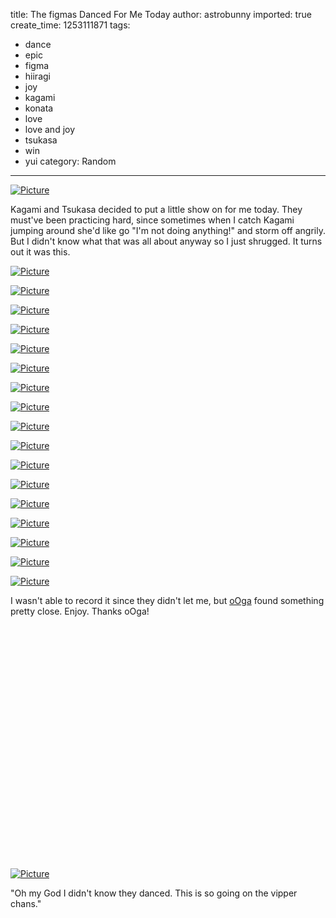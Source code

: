 title: The figmas Danced For Me Today
author: astrobunny
imported: true
create_time: 1253111871
tags:
- dance
- epic
- figma
- hiiragi
- joy
- kagami
- konata
- love
- love and joy
- tsukasa
- win
- yui
category: Random
---
 [![](wp-uploads/2009/09/wpid-100-7851-500x375.jpg "Picture")](/images/wp-uploads/2009/09/wpid-100-7851.jpg)  
  
Kagami and Tsukasa decided to put a little show on for me today. They must've been practicing hard, since sometimes when I catch Kagami jumping around she'd like go "I'm not doing anything!" and storm off angrily. But I didn't know what that was all about anyway so I just shrugged. It turns out it was this.  
<!--more-->  
 [![](wp-uploads/2009/09/wpid-100-7852-500x375.jpg "Picture")](/images/wp-uploads/2009/09/wpid-100-7852.jpg)  
  
 [![](wp-uploads/2009/09/wpid-100-7864-500x375.jpg "Picture")](/images/wp-uploads/2009/09/wpid-100-7864.jpg)  
  
 [![](wp-uploads/2009/09/wpid-100-7853-500x375.jpg "Picture")](/images/wp-uploads/2009/09/wpid-100-7853.jpg)  
  
 [![](wp-uploads/2009/09/wpid-100-7854-500x375.jpg "Picture")](/images/wp-uploads/2009/09/wpid-100-7854.jpg)  
  
 [![](wp-uploads/2009/09/wpid-100-7869-500x375.jpg "Picture")](/images/wp-uploads/2009/09/wpid-100-7869.jpg)  
  
 [![](wp-uploads/2009/09/wpid-100-7855-500x375.jpg "Picture")](/images/wp-uploads/2009/09/wpid-100-7855.jpg)  
  
 [![](wp-uploads/2009/09/wpid-100-7856-500x375.jpg "Picture")](/images/wp-uploads/2009/09/wpid-100-7856.jpg)  
  
 [![](wp-uploads/2009/09/wpid-100-7857-500x375.jpg "Picture")](/images/wp-uploads/2009/09/wpid-100-7857.jpg)  
  
 [![](wp-uploads/2009/09/wpid-100-7858-500x375.jpg "Picture")](/images/wp-uploads/2009/09/wpid-100-7858.jpg)  
  
 [![](wp-uploads/2009/09/wpid-100-7859-500x375.jpg "Picture")](/images/wp-uploads/2009/09/wpid-100-7859.jpg)  
  
 [![](wp-uploads/2009/09/wpid-100-7860-500x375.jpg "Picture")](/images/wp-uploads/2009/09/wpid-100-7860.jpg)  
  
 [![](wp-uploads/2009/09/wpid-100-7861-500x375.jpg "Picture")](/images/wp-uploads/2009/09/wpid-100-7861.jpg)  
  
 [![](wp-uploads/2009/09/wpid-100-7863-500x375.jpg "Picture")](/images/wp-uploads/2009/09/wpid-100-7863.jpg)  
  
 [![](wp-uploads/2009/09/wpid-100-7862-500x375.jpg "Picture")](/images/wp-uploads/2009/09/wpid-100-7862.jpg)  
  
 [![](wp-uploads/2009/09/wpid-100-7867-500x375.jpg "Picture")](/images/wp-uploads/2009/09/wpid-100-7867.jpg)  
  
 [![](wp-uploads/2009/09/wpid-100-7868-500x375.jpg "Picture")](/images/wp-uploads/2009/09/wpid-100-7868.jpg)  
  
 [![](wp-uploads/2009/09/wpid-100-7870-500x375.jpg "Picture")](/images/wp-uploads/2009/09/wpid-100-7870.jpg)  
  
I wasn't able to record it since they didn't let me, but [oOga](http://www.thebanzaieffect.com/) found something pretty close. Enjoy. Thanks oOga!  
  
<object width="500" height="375"><param name="movie" value="http://www.youtube.com/v/Y5N-cFf53TQ&amp;hl=en&amp;fs=1">
<param name="allowFullScreen" value="true">
<param name="allowscriptaccess" value="always">
<embed src="http://www.youtube.com/v/Y5N-cFf53TQ&amp;hl=en&amp;fs=1" type="application/x-shockwave-flash" width="500" height="375" allowscriptaccess="always" allowfullscreen="true"></embed></object>  
  
 [![](wp-uploads/2009/09/wpid-100-7850-500x375.jpg "Picture")](/images/wp-uploads/2009/09/wpid-100-7850.jpg)  
  
"Oh my God I didn't know they danced. This is so going on the vipper chans."